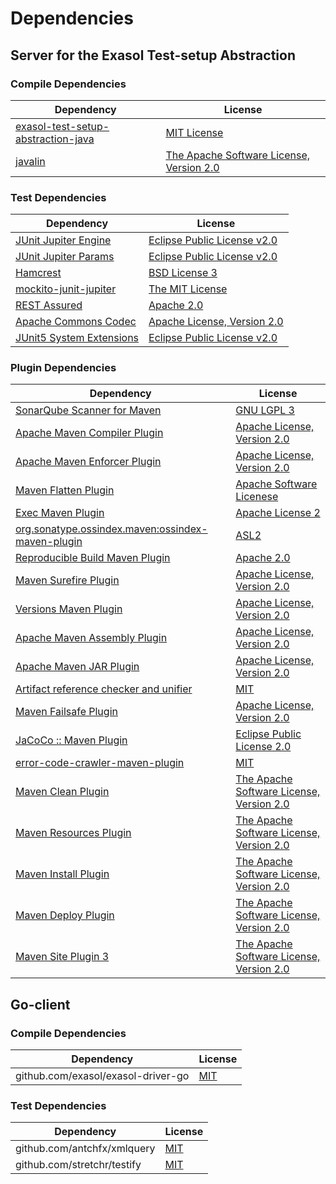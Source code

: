 <!-- @formatter:off -->
# Dependencies

## Server for the Exasol Test-setup Abstraction

### Compile Dependencies

| Dependency                              | License                                       |
| --------------------------------------- | --------------------------------------------- |
| [exasol-test-setup-abstraction-java][0] | [MIT License][1]                              |
| [javalin][2]                            | [The Apache Software License, Version 2.0][3] |

### Test Dependencies

| Dependency                     | License                           |
| ------------------------------ | --------------------------------- |
| [JUnit Jupiter Engine][4]      | [Eclipse Public License v2.0][5]  |
| [JUnit Jupiter Params][4]      | [Eclipse Public License v2.0][5]  |
| [Hamcrest][8]                  | [BSD License 3][9]                |
| [mockito-junit-jupiter][10]    | [The MIT License][11]             |
| [REST Assured][12]             | [Apache 2.0][13]                  |
| [Apache Commons Codec][14]     | [Apache License, Version 2.0][15] |
| [JUnit5 System Extensions][16] | [Eclipse Public License v2.0][17] |

### Plugin Dependencies

| Dependency                                              | License                                       |
| ------------------------------------------------------- | --------------------------------------------- |
| [SonarQube Scanner for Maven][18]                       | [GNU LGPL 3][19]                              |
| [Apache Maven Compiler Plugin][20]                      | [Apache License, Version 2.0][15]             |
| [Apache Maven Enforcer Plugin][22]                      | [Apache License, Version 2.0][15]             |
| [Maven Flatten Plugin][24]                              | [Apache Software Licenese][3]                 |
| [Exec Maven Plugin][26]                                 | [Apache License 2][3]                         |
| [org.sonatype.ossindex.maven:ossindex-maven-plugin][28] | [ASL2][3]                                     |
| [Reproducible Build Maven Plugin][30]                   | [Apache 2.0][3]                               |
| [Maven Surefire Plugin][32]                             | [Apache License, Version 2.0][15]             |
| [Versions Maven Plugin][34]                             | [Apache License, Version 2.0][15]             |
| [Apache Maven Assembly Plugin][36]                      | [Apache License, Version 2.0][15]             |
| [Apache Maven JAR Plugin][38]                           | [Apache License, Version 2.0][15]             |
| [Artifact reference checker and unifier][40]            | [MIT][41]                                     |
| [Maven Failsafe Plugin][42]                             | [Apache License, Version 2.0][15]             |
| [JaCoCo :: Maven Plugin][44]                            | [Eclipse Public License 2.0][45]              |
| [error-code-crawler-maven-plugin][46]                   | [MIT][41]                                     |
| [Maven Clean Plugin][48]                                | [The Apache Software License, Version 2.0][3] |
| [Maven Resources Plugin][50]                            | [The Apache Software License, Version 2.0][3] |
| [Maven Install Plugin][52]                              | [The Apache Software License, Version 2.0][3] |
| [Maven Deploy Plugin][54]                               | [The Apache Software License, Version 2.0][3] |
| [Maven Site Plugin 3][56]                               | [The Apache Software License, Version 2.0][3] |

## Go-client

### Compile Dependencies

| Dependency                         | License   |
| ---------------------------------- | --------- |
| github.com/exasol/exasol-driver-go | [MIT][58] |

### Test Dependencies

| Dependency                  | License   |
| --------------------------- | --------- |
| github.com/antchfx/xmlquery | [MIT][59] |
| github.com/stretchr/testify | [MIT][60] |

[17]: http://www.eclipse.org/legal/epl-v20.html
[3]: http://www.apache.org/licenses/LICENSE-2.0.txt
[32]: https://maven.apache.org/surefire/maven-surefire-plugin/
[13]: http://www.apache.org/licenses/LICENSE-2.0.html
[48]: http://maven.apache.org/plugins/maven-clean-plugin/
[10]: https://github.com/mockito/mockito
[41]: https://opensource.org/licenses/MIT
[42]: https://maven.apache.org/surefire/maven-failsafe-plugin/
[24]: https://www.mojohaus.org/flatten-maven-plugin/
[26]: http://www.mojohaus.org/exec-maven-plugin
[14]: https://commons.apache.org/proper/commons-codec/
[34]: http://www.mojohaus.org/versions-maven-plugin/
[9]: http://opensource.org/licenses/BSD-3-Clause
[20]: https://maven.apache.org/plugins/maven-compiler-plugin/
[0]: https://github.com/exasol/exasol-test-setup-abstraction-java/
[45]: https://www.eclipse.org/legal/epl-2.0/
[19]: http://www.gnu.org/licenses/lgpl.txt
[44]: https://www.jacoco.org/jacoco/trunk/doc/maven.html
[12]: http://code.google.com/p/rest-assured
[11]: https://github.com/mockito/mockito/blob/main/LICENSE
[30]: http://zlika.github.io/reproducible-build-maven-plugin
[1]: https://github.com/exasol/exasol-test-setup-abstraction-java/blob/main/LICENSE
[15]: https://www.apache.org/licenses/LICENSE-2.0.txt
[18]: http://sonarsource.github.io/sonar-scanner-maven/
[22]: https://maven.apache.org/enforcer/maven-enforcer-plugin/
[58]: https://github.com/exasol/exasol-driver-go/blob/v0.4.2/LICENSE
[5]: https://www.eclipse.org/legal/epl-v20.html
[52]: http://maven.apache.org/plugins/maven-install-plugin/
[59]: https://github.com/antchfx/xmlquery/blob/v1.3.11/LICENSE
[4]: https://junit.org/junit5/
[28]: https://sonatype.github.io/ossindex-maven/maven-plugin/
[16]: https://github.com/itsallcode/junit5-system-extensions
[60]: https://github.com/stretchr/testify/blob/v1.7.1/LICENSE
[2]: https://javalin.io/
[8]: http://hamcrest.org/JavaHamcrest/
[54]: http://maven.apache.org/plugins/maven-deploy-plugin/
[56]: http://maven.apache.org/plugins/maven-site-plugin/
[50]: http://maven.apache.org/plugins/maven-resources-plugin/
[40]: https://github.com/exasol/artifact-reference-checker-maven-plugin
[46]: https://github.com/exasol/error-code-crawler-maven-plugin
[38]: https://maven.apache.org/plugins/maven-jar-plugin/
[36]: https://maven.apache.org/plugins/maven-assembly-plugin/
